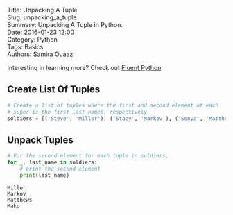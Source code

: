 Title: Unpacking A Tuple  
Slug: unpacking_a_tuple  
Summary: Unpacking A Tuple in Python.    
Date: 2016-01-23 12:00  
Category: Python  
Tags: Basics    
Authors: Samira Ouaaz  

Interesting in learning more? Check out [Fluent Python](http://amzn.to/2jYU506)

## Create List Of Tuples


```python
# Create a list of tuples where the first and second element of each
# super is the first last names, respectively
soldiers = [('Steve', 'Miller'), ('Stacy', 'Markov'), ('Sonya', 'Matthews'), ('Sally', 'Mako')]
```

## Unpack Tuples


```python
# For the second element for each tuple in soldiers,
for _, last_name in soldiers:
    # print the second element
    print(last_name)
```

    Miller
    Markov
    Matthews
    Mako
